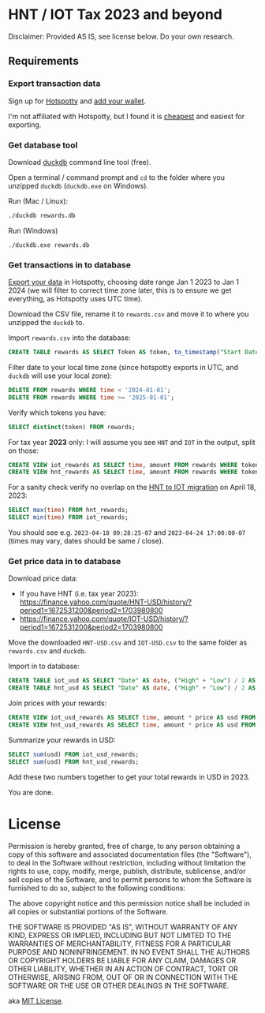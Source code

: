# HNT / IOT Tax 2023 and beyond

Disclaimer: Provided AS IS, see license below. Do your own research.

## Requirements

### Export transaction data

Sign up for [Hotspotty](https://app.hotspotty.net/) and [add your wallet](https://docs.hotspotty.net/getting-started/manage-wallets).

I'm not affiliated with Hotspotty, but I found it is [cheapest](https://app.hotspotty.net/pricing) and easiest for exporting.


### Get database tool

Download [duckdb](https://duckdb.org/docs/installation/?version=stable) command line tool (free).

Open a terminal / command prompt and `cd` to the folder where you unzipped `duckdb` (`duckdb.exe` on Windows).

Run (Mac / Linux):
```bash
./duckdb rewards.db
```

Run (Windows)
```
./duckdb.exe rewards.db
```

### Get transactions in to database

[Export your data](https://docs.hotspotty.net/features/payment-management/tax-reporting) in Hotspotty, choosing date range Jan 1 2023 to Jan 1 2024 (we will filter to correct time zone later, this is to ensure we get everything, as Hotspotty uses UTC time).

Download the CSV file, rename it to `rewards.csv` and move it to where you unzipped the `duckdb` to.

Import `rewards.csv` into the database:

```sql
CREATE TABLE rewards AS SELECT Token AS token, to_timestamp("Start Date") AS time, Amount AS amount FROM read_csv_auto('rewards.csv');
```

Filter date to your local time zone (since hotspotty exports in UTC, and `duckdb` will use your local zone):

```sql
DELETE FROM rewards WHERE time < '2024-01-01';
DELETE FROM rewards WHERE time >= '2025-01-01';
```

Verify which tokens you have:

```sql
SELECT distinct(token) FROM rewards;
```

For tax year **2023** only: I will assume you see `HNT` and `IOT` in the output, split on those:

```sql
CREATE VIEW iot_rewards AS SELECT time, amount FROM rewards WHERE token = 'iot';
CREATE VIEW hnt_rewards AS SELECT time, amount FROM rewards WHERE token = 'hnt';
```

For a sanity check verify no overlap on the [HNT to IOT migration](https://docs.helium.com/solana/migration/hotspot-operator/) on April 18, 2023:

```sql
SELECT max(time) FROM hnt_rewards;
SELECT min(time) FROM iot_rewards;
```

You should see e.g. `2023-04-18 09:28:25-07` and `2023-04-24 17:00:00-07` (times may vary, dates should be same / close).


### Get price data in to database

Download price data:
* If you have HNT (i.e. tax year 2023): https://finance.yahoo.com/quote/HNT-USD/history/?period1=1672531200&period2=1703980800
* https://finance.yahoo.com/quote/IOT-USD/history/?period1=1672531200&period2=1703980800

Move the downloaded `HNT-USD.csv` and `IOT-USD.csv` to the same folder as `rewards.csv` and `duckdb`.

Import in to database:

```sql
CREATE TABLE iot_usd AS SELECT "Date" AS date, ("High" + "Low") / 2 AS price FROM read_csv_auto('IOT-USD.csv');
CREATE TABLE hnt_usd AS SELECT "Date" AS date, ("High" + "Low") / 2 AS price FROM read_csv_auto('HNT-USD.csv');
```

Join prices with your rewards:

```sql
CREATE VIEW iot_usd_rewards AS SELECT time, amount * price AS usd FROM iot_rewards ASOF JOIN iot_usd ON time >= date;
CREATE VIEW hnt_usd_rewards AS SELECT time, amount * price AS usd FROM hnt_rewards ASOF JOIN hnt_usd ON time >= date;
```

Summarize your rewards in USD:

```sql
SELECT sum(usd) FROM iot_usd_rewards;
SELECT sum(usd) FROM hnt_usd_rewards;
```

Add these two numbers together to get your total rewards in USD in 2023.

You are done.


# License


Permission is hereby granted, free of charge, to any person obtaining a copy of this software and associated documentation files (the "Software"), to deal in the Software without restriction, including without limitation the rights to use, copy, modify, merge, publish, distribute, sublicense, and/or sell copies of the Software, and to permit persons to whom the Software is furnished to do so, subject to the following conditions:

The above copyright notice and this permission notice shall be included in all copies or substantial portions of the Software.

THE SOFTWARE IS PROVIDED "AS IS", WITHOUT WARRANTY OF ANY KIND, EXPRESS OR IMPLIED, INCLUDING BUT NOT LIMITED TO THE WARRANTIES OF MERCHANTABILITY, FITNESS FOR A PARTICULAR PURPOSE AND NONINFRINGEMENT. IN NO EVENT SHALL THE AUTHORS OR COPYRIGHT HOLDERS BE LIABLE FOR ANY CLAIM, DAMAGES OR OTHER LIABILITY, WHETHER IN AN ACTION OF CONTRACT, TORT OR OTHERWISE, ARISING FROM, OUT OF OR IN CONNECTION WITH THE SOFTWARE OR THE USE OR OTHER DEALINGS IN THE SOFTWARE.

aka [MIT License](https://github.com/davetapley/helium-tax/blob/main/LICENSE).

